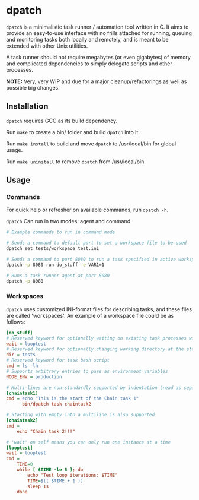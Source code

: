 dpatch
==========

`dpatch` is a minimalistic task runner / automation tool written in C. It aims to provide an easy-to-use interface with no frills attached for running, queuing and monitoring tasks both locally and remotely, and is meant to be extended with other Unix utilities.

A task runner should not require megabytes (or even gigabytes) of memory and complicated dependencies to simply delegate scripts and other processes.

**NOTE:** Very, very WIP and due for a major cleanup/refactorings as well as possible big changes.

## Installation

`dpatch` requires GCC as its build dependency.

Run `make` to create a bin/ folder and build `dpatch` into it.

Run `make install` to build and move `dpatch` to /usr/local/bin for global usage.

Run `make uninstall` to remove `dpatch` from /usr/local/bin.

## Usage

### Commands

For quick help or refresher on available commands, run `dpatch -h`.

`dpatch` Can run in two modes: agent and command.
```sh
# Example commands to run in command mode

# Sends a command to default port to set a workspace file to be used
dpatch set tests/workspace_test.ini

# Sends a command to port 8080 to run a task specified in active workspace with a variable
dpatch -p 8080 run do_stuff -e VAR1=1 

# Runs a task runner agent at port 8080
dpatch -p 8080

```

### Workspaces

`dpatch` uses customized INI-format files for describing tasks, and these files are called 'workspaces'. An example of a workspace file could be as follows:
```ini
[do_stuff]
# Reserved keyword for optionally waiting on existing task processes with given name
wait = looptest
# Reserved keyword for optionally changing working directory at the start of task
dir = tests
# Reserved keyword for task bash script
cmd = ls -lh
# Supports arbitrary entries to pass as environment variables
NODE_ENV = production

# Multi-lines are non-standardly supported by indentation (read as separate commands as it would in a bash file)
[chaintask1]
cmd = echo "This is the start of the Chain task 1"
      bin/dpatch task chaintask2

# Starting with empty into a multiline is also supported
[chaintask2]
cmd =
    echo "Chain task 2!!!"

# 'wait' on self means you can only run one instance at a time
[looptest]
wait = looptest
cmd =
    TIME=0
    while [ $TIME -le 5 ]; do
        echo "Test loop iterations: $TIME"
        TIME=$(( $TIME + 1 ))
        sleep 1s
    done
```
